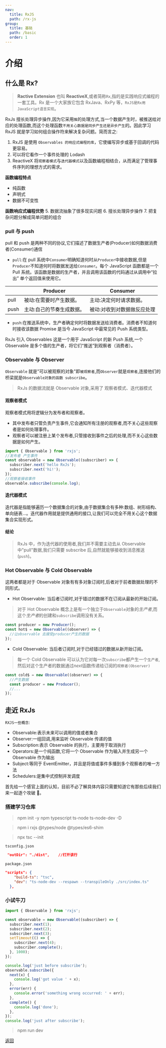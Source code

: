 ```yaml
---
nav:
  title: RxJS
  path: /rx-js
group:
  title: 基础
  path: /basic
  order: 1
---
```


# 介绍

## 什么是 Rx?

> **Ractive Extension** 也叫 **ReactiveX**,或者简称`Rx`,指的是实践响应式编程的一套工具。Rx 是一个大家族它包含 RxJava、RxPy 等，`RxJS是Rx用JavaScript语言实现`。

RxJs 擅长处理异步操作,因为它采用`推`的处理方式,当一个数据产生时，被推送给对应的处理函数,而这个处理函数`不用关心数据是同步产生还是异步产生`的。因此学习 RxJS 就是学习如何组合操作符来解决复杂问题。简而言之:

1.  RxJS 是使用 `Observables 的响应式编程的库`，它使编写异步或基于回调的代码更容易。
2.  可以将它看作一个事件处理的 Lodash
3.  ReactiveX 将`观察者模式`与`迭代器模式`以及函数编程相结合，从而满足了管理事件序列的理想方式的需求。

**函数编程特点**

- 纯函数
- 声明式
- 数据不可变性

**函数响应式编程优势** 5. 数据流抽象了很多现实问题 6. 擅长处理异步操作 7. 把复杂问题分解成简单问题的组合

### pull 与 push

pull 和 push 是两种不同的协议,它们描述了数据生产者(Producer)如何数据消费者(Consumer)通信

- `pull`:在 pull 系统中`Consumer`明确知道何时从`Producer`中接收数据,但是`Producer`不知道何时将数据发送给`Consumer`。每个 JavaScript 函数都是一个 Pull 系统。该函数是数据的生产者，并且调用该函数的代码通过从调用中“拉出” 单个返回值来使用它。

|      | Producer                  | Consumer                    |
| ---- | ------------------------- | --------------------------- |
| pull | 被动:在需要时产生数据。   | 主动:决定何时请求数据。     |
| push | 主动:自己的节奏生成数据。 | 被动:对收到对数据做反应处理 |

- `push`:在推送系统中，生产者确定何时将数据发送给消费者。消费者不知道何时接收该数据 Promise 是当今 JavaScript 中最常见的 Push 系统类型。

RxJs 引入 Observables 这是一个用于 JavaScript 的新 Push 系统,一个 Observable 是多个值的生产者，将它们“推送”到观察者（消费者）。

### Observable 与 Observer

`Observable` 就是"可以被观察的对象"即`被观察者`,而`Observer`就是`观察者`,连接他们的桥梁就是`Observable对象的函数 subscribe`。

> RxJs 的数据流就是 Observable 对象,采用了 观察者模式、迭代器模式

#### 观察者模式

观察者模式用将逻辑分为发布者和观察者。

- 其中发布者只管负责产生事件,它会通知所有注册的观察者,而不关心这些观察者是如何处理事件。
- 观察者可以被注册上某个发布者,只管接收到事件之后的处理,而不关心这些数据是如何产生。

```js
import { Observable } from 'rxjs';
//发布者 产生事件
const observable = new Observable((subscriber) => {
  subscriber.next('hello RxJs');
  subscriber.next('hi!');
});
//观察者接收事件
observable.subscribe(console.log);
```

#### 迭代器模式

迭代器是指能够遍历一个数据集合的对象,由于数据集合有多种:数组、树形结构、单向链表...。迭代器作用就是提供通用的接口,让我们可以完全不用关心这个数据集合实现形式。

#### 结论

> RxJs 中，作为迭代器的使用者,我们并不需要主动去从 Observable 中"pull"数据,我们只需要 subscribe 后,自然就能够接收到消息推送(`push`)。

### Hot Observable 与 Cold Observable

这两者都是对于 Observable 对象有有多对象订阅时,后者对于前者数据处理的不同形式。

- Hot Observable: 当后者订阅时,对于错过的数据不在订阅从最新的开始订阅。

> 对于 Hot Observable 概念上是有一个独立于`Observable`对象的*生产者*,而这个*生产者*的创建和`subscribe`调用没有关系。

```js
const producer = new Producer();
const hot$ = new Observable((observer) => {
  //让observable 去接受producer产生的数据
});
```

- Cold Observable: 当后者订阅时,对于已经错过的数据从新开始订阅。

> 每一个 Cold Observable 可以认为它对每一次`subscribe`都产生一个`生产者`,然后对这个生产者的数据通过*next*函数传递给订阅的`观察者(Observer)`

```js
const cold$ = new Observable((observer) => {
  //产生数据
  const producer = new Producer();
  //...
});
```

## 走近 RxJs

`RXJS一些概念`:

- Observable:表示未来可以调用的值或者集合
- Observer:一组回调,用来监听 Observable 传递的值
- Subscription:表示 Observable 的执行，主要用于取消执行
- Operators:是一个纯函数,它将一个 Observable 作为输入并生成另一个 Observable 作为输出
- Subject:等同于 EventEmitter，并且是将值或事件多播到多个观察者的唯一方法
- Schedulers:是集中式控制并发调度

首先给一个感官上面的认知，目前不必了解具体内容只需要知道它有那些后续我们来一起逐个攻破 💪。

### 搭建学习仓库

> npm init -y npm typescript ts-node ts-node-dev -D

> npm i rxjs @types/node @types/es6-shim

> npx tsc --init

`tsconfig.json`

```json
 "outDir": "./dist",    //打开该行
```

`package.json`

```json
"scripts": {
    "build-ts": "tsc",
    "dev": "ts-node-dev --respawn --transpileOnly ./src/index.ts"
  },
```

### 小试牛刀

```js
import { Observable } from 'rxjs';

const observable = new Observable((subscriber) => {
  subscriber.next(1);
  subscriber.next(2);
  subscriber.next(3);
  setTimeout(() => {
    subscriber.next(4);
    subscriber.complete();
  }, 1000);
});

console.log('just before subscribe');
observable.subscribe({
  next(x) {
    console.log('got value ' + x);
  },
  error(err) {
    console.error('something wrong occurred: ' + err);
  },
  complete() {
    console.log('done');
  },
});
console.log('just after subscribe');
```

> npm run dev

[返回](./README.md)
